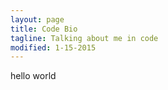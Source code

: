 ```yaml
---
layout: page
title: Code Bio
tagline: Talking about me in code
modified: 1-15-2015
---
```


hello world

